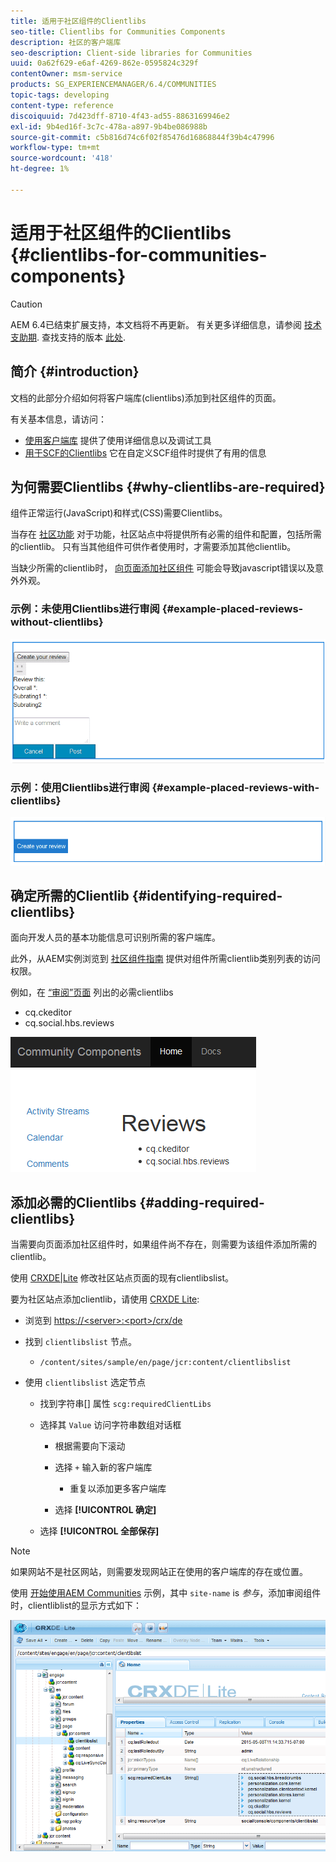 ```yaml
---
title: 适用于社区组件的Clientlibs
seo-title: Clientlibs for Communities Components
description: 社区的客户端库
seo-description: Client-side libraries for Communities
uuid: 0a62f629-e6af-4269-862e-0595824c329f
contentOwner: msm-service
products: SG_EXPERIENCEMANAGER/6.4/COMMUNITIES
topic-tags: developing
content-type: reference
discoiquuid: 7d423dff-8710-4f43-ad55-8863169946e2
exl-id: 9b4ed16f-3c7c-478a-a897-9b4be086988b
source-git-commit: c5b816d74c6f02f85476d16868844f39b4c47996
workflow-type: tm+mt
source-wordcount: '418'
ht-degree: 1%

---
```


# 适用于社区组件的Clientlibs {#clientlibs-for-communities-components}

>[!CAUTION]
>
>AEM 6.4已结束扩展支持，本文档将不再更新。 有关更多详细信息，请参阅 [技术支助期](https://helpx.adobe.com/cn/support/programs/eol-matrix.html). 查找支持的版本 [此处](https://experienceleague.adobe.com/docs/).

## 简介 {#introduction}

文档的此部分介绍如何将客户端库(clientlibs)添加到社区组件的页面。

有关基本信息，请访问：

* [使用客户端库](../../help/sites-developing/clientlibs.md) 提供了使用详细信息以及调试工具
* [用于SCF的Clientlibs](client-customize.md#clientlibs) 它在自定义SCF组件时提供了有用的信息

## 为何需要Clientlibs {#why-clientlibs-are-required}

组件正常运行(JavaScript)和样式(CSS)需要Clientlibs。

当存在 [社区功能](functions.md) 对于功能，社区站点中将提供所有必需的组件和配置，包括所需的clientlib。 只有当其他组件可供作者使用时，才需要添加其他clientlib。

当缺少所需的clientlib时， [向页面添加社区组件](author-communities.md) 可能会导致javascript错误以及意外外观。

### 示例：未使用Clientlibs进行审阅 {#example-placed-reviews-without-clientlibs}

![chlimage_1-244](assets/chlimage_1-244.png)

### 示例：使用Clientlibs进行审阅 {#example-placed-reviews-with-clientlibs}

![chlimage_1-245](assets/chlimage_1-245.png)

## 确定所需的Clientlib {#identifying-required-clientlibs}

面向开发人员的基本功能信息可识别所需的客户端库。

此外，从AEM实例浏览到 [社区组件指南](components-guide.md) 提供对组件所需clientlib类别列表的访问权限。

例如，在 [“审阅”页面](http://localhost:4502/content/community-components/en/reviews.html) 列出的必需clientlibs

* cq.ckeditor
* cq.social.hbs.reviews

![chlimage_1-246](assets/chlimage_1-246.png)

## 添加必需的Clientlibs {#adding-required-clientlibs}

当需要向页面添加社区组件时，如果组件尚不存在，则需要为该组件添加所需的clientlib。

使用 [CRXDE|Lite](#using-crxde-lite) 修改社区站点页面的现有clientlibslist。

要为社区站点添加clientlib，请使用 [CRXDE Lite](../../help/sites-developing/developing-with-crxde-lite.md):

* 浏览到 [https://&lt;server>:&lt;port>/crx/de](http://localhost:4502/crx/de)
* 找到 `clientlibslist` 节点。

   * `/content/sites/sample/en/page/jcr:content/clientlibslist`

* 使用 `clientlibslist` 选定节点

   * 找到字符串[] 属性 `scg:requiredClientLibs`
   * 选择其 `Value` 访问字符串数组对话框

      * 根据需要向下滚动
      * 选择 `+` 输入新的客户端库

         * 重复以添加更多客户端库
      * 选择 **[!UICONTROL 确定]**
   * 选择 **[!UICONTROL 全部保存]**



>[!NOTE]
>
>如果网站不是社区网站，则需要发现网站正在使用的客户端库的存在或位置。

使用 [开始使用AEM Communities](getting-started.md) 示例，其中 `site-name` is *参与*，添加审阅组件时，clientliblist的显示方式如下：

![chlimage_1-247](assets/chlimage_1-247.png)
